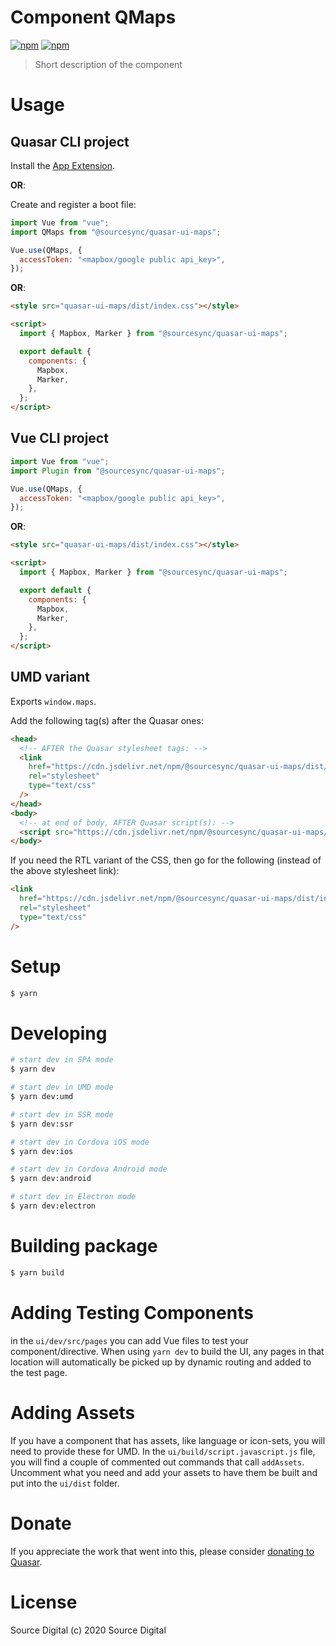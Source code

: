 # Component QMaps

[![npm](https://img.shields.io/npm/v/@sourcesync/quasar-ui-maps.svg?label=@sourcesync/quasar-ui-maps)](https://www.npmjs.com/package/quasar-ui-maps)
[![npm](https://img.shields.io/npm/dt/@sourcesync/quasar-ui-maps.svg)](https://www.npmjs.com/package/quasar-ui-maps)

> Short description of the component

# Usage

## Quasar CLI project

Install the [App Extension](../app-extension).

**OR**:

Create and register a boot file:

```js
import Vue from "vue";
import QMaps from "@sourcesync/quasar-ui-maps";

Vue.use(QMaps, {
  accessToken: "<mapbox/google public api_key>",
});
```

**OR**:

```html
<style src="quasar-ui-maps/dist/index.css"></style>

<script>
  import { Mapbox, Marker } from "@sourcesync/quasar-ui-maps";

  export default {
    components: {
      Mapbox,
      Marker,
    },
  };
</script>
```

## Vue CLI project

```js
import Vue from "vue";
import Plugin from "@sourcesync/quasar-ui-maps";

Vue.use(QMaps, {
  accessToken: "<mapbox/google public api_key>",
});
```

**OR**:

```html
<style src="quasar-ui-maps/dist/index.css"></style>

<script>
  import { Mapbox, Marker } from "@sourcesync/quasar-ui-maps";

  export default {
    components: {
      Mapbox,
      Marker,
    },
  };
</script>
```

## UMD variant

Exports `window.maps`.

Add the following tag(s) after the Quasar ones:

```html
<head>
  <!-- AFTER the Quasar stylesheet tags: -->
  <link
    href="https://cdn.jsdelivr.net/npm/@sourcesync/quasar-ui-maps/dist/index.min.css"
    rel="stylesheet"
    type="text/css"
  />
</head>
<body>
  <!-- at end of body, AFTER Quasar script(s): -->
  <script src="https://cdn.jsdelivr.net/npm/@sourcesync/quasar-ui-maps/dist/index.umd.min.js"></script>
</body>
```

If you need the RTL variant of the CSS, then go for the following (instead of the above stylesheet link):

```html
<link
  href="https://cdn.jsdelivr.net/npm/@sourcesync/quasar-ui-maps/dist/index.rtl.min.css"
  rel="stylesheet"
  type="text/css"
/>
```

# Setup

```bash
$ yarn
```

# Developing

```bash
# start dev in SPA mode
$ yarn dev

# start dev in UMD mode
$ yarn dev:umd

# start dev in SSR mode
$ yarn dev:ssr

# start dev in Cordova iOS mode
$ yarn dev:ios

# start dev in Cordova Android mode
$ yarn dev:android

# start dev in Electron mode
$ yarn dev:electron
```

# Building package

```bash
$ yarn build
```

# Adding Testing Components

in the `ui/dev/src/pages` you can add Vue files to test your component/directive. When using `yarn dev` to build the UI, any pages in that location will automatically be picked up by dynamic routing and added to the test page.

# Adding Assets

If you have a component that has assets, like language or icon-sets, you will need to provide these for UMD. In the `ui/build/script.javascript.js` file, you will find a couple of commented out commands that call `addAssets`. Uncomment what you need and add your assets to have them be built and put into the `ui/dist` folder.

# Donate

If you appreciate the work that went into this, please consider [donating to Quasar](https://donate.quasar.dev).

# License

Source Digital (c) 2020 Source Digital
